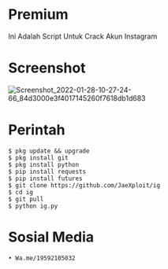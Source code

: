 # Premium

Ini Adalah Script Untuk Crack Akun Instagram

# Screenshot
![Screenshot_2022-01-28-10-27-24-66_84d3000e3f4017145260f7618db1d683](https://user-images.githubusercontent.com/65714340/151503825-35b698fe-8fe9-4cf8-a722-2ea40ab314c9.png)

# Perintah
    $ pkg update && upgrade
    $ pkg install git
    $ pkg install python
    $ pip install requests
    $ pip install futures
    $ git clone https://github.com/JaeXploit/ig
    $ cd ig
    $ git pull
    $ python ig.py
# Sosial Media
    • Wa.me/19592105032
